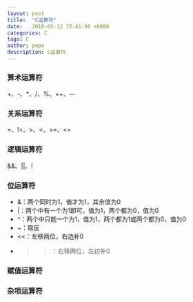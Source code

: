 ```yaml
---
layout: post
title:  "C运算符"
date:   2018-02-12 15:41:00 +0800
categories: C
tags: C
author: pepe
description: C运算符.
---
```


### **算术运算符**

+、-、*、/、%、++、--

### **关系运算符**

=、!=、>、<、>=、<=

### **逻辑运算符**

&&、||、!

### **位运算符**

* &：两个同时为1，值才为1，其余值为0
* |：两个中有一个为1即可，值为1，两个都为0，值为0
* ^：两个中只能一个为1，值为1，两个都为1或两个都为0，值为0
* ~：取反
* <<：左移两位，右边补0
* >>：右移两位，左边补0


### **赋值运算符**

### **杂项运算符**






